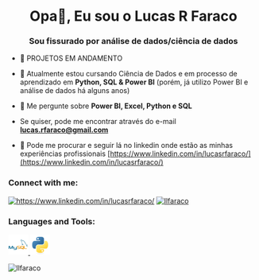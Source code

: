 <h1 align="center">Opa👋, Eu sou o Lucas R Faraco</h1>
<h3 align="center">Sou fissurado por análise de dados/ciência de dados</h3>

- 🔭 PROJETOS EM ANDAMENTO 

- 🌱 Atualmente estou cursando Ciência de Dados e em processo de aprendizado em **Python, SQL & Power BI** (porém, já utilizo Power BI e análise de dados há alguns anos)

- 💬 Me pergunte sobre **Power BI, Excel, Python e SQL**

- Se quiser, pode me encontrar através do e-mail **lucas.rfaraco@gmail.com**

- 📄 Pode me procurar e seguir lá no linkedin onde estão as minhas experiências profissionais [https://www.linkedin.com/in/lucasrfaraco/](https://www.linkedin.com/in/lucasrfaraco/)

<h3 align="left">Connect with me:</h3>
<p align="left">
<a href="https://linkedin.com/in/https://www.linkedin.com/in/lucasrfaraco/" target="blank"><img align="center" src="https://raw.githubusercontent.com/rahuldkjain/github-profile-readme-generator/master/src/images/icons/Social/linked-in-alt.svg" alt="https://www.linkedin.com/in/lucasrfaraco/" height="30" width="40" /></a>
<a href="https://instagram.com/llfaraco" target="blank"><img align="center" src="https://raw.githubusercontent.com/rahuldkjain/github-profile-readme-generator/master/src/images/icons/Social/instagram.svg" alt="llfaraco" height="30" width="40" /></a>
</p>

<h3 align="left">Languages and Tools:</h3>
<p align="left"> <a href="https://www.mysql.com/" target="_blank" rel="noreferrer"> <img src="https://raw.githubusercontent.com/devicons/devicon/master/icons/mysql/mysql-original-wordmark.svg" alt="mysql" width="40" height="40"/> </a> <a href="https://www.python.org" target="_blank" rel="noreferrer"> <img src="https://raw.githubusercontent.com/devicons/devicon/master/icons/python/python-original.svg" alt="python" width="40" height="40"/> </a> </p>

<p><img align="center" src="https://github-readme-stats.vercel.app/api/top-langs?username=llfaraco&show_icons=true&locale=en&layout=compact" alt="llfaraco" /></p>

<!---

- 👋 Hi, I’m @llfaraco
- 👀 I’m interested in ...
- 🌱 I’m currently learning ...
- 💞️ I’m looking to collaborate on ...
- 📫 How to reach me ...


llfaraco/llfaraco is a ✨ special ✨ repository because its `README.md` (this file) appears on your GitHub profile.
You can click the Preview link to take a look at your changes.
--->
